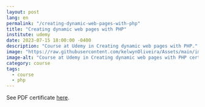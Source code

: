 ```yaml
---
layout: post
lang: en
permalink: "/creating-dynamic-web-pages-with-php"
title: "Creating dynamic web pages with PHP"
institute: udemy
date: 2023-07-15 18:00:00 -0400
description: "Course at Udemy in Creating dynamic web pages with PHP."
image: "https://raw.githubusercontent.com/kelwynOliveira/Assets/main/img/certificates/intensive-courses/udemy/creating-dynamic-web-pages-with-php.jpg"
image-alt: "Course at Udemy in Creating dynamic web pages with PHP certificate."
category: course
tags:
  - course
  - php
---
```


See PDF certificate <a href="https://docs.google.com/viewer?url=https://raw.githubusercontent.com/kelwynOliveira/Assets/main/PDF/certificates/intensive-courses/{{page.institute}}{{page.permalink}}.pdf" target="_blank">here</a>.
